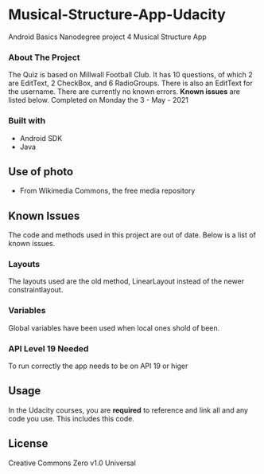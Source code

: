 # Musical-Structure-App-Udacity
Android Basics Nanodegree project 4 Musical Structure App
### About The Project ###
The Quiz is based on Millwall Football Club. It has 10 questions, of which 2 are EditText, 2 CheckBox, and 6 RadioGroups. There is also an EditText for the username. There are currently no known errors. __Known issues__ are listed below.
Completed on Monday the 3 - May - 2021
### Built with ###
- Android SDK
- Java

## Use of photo ##
- From Wikimedia Commons, the free media repository


## Known Issues ##
The code and methods used in this project are out of date. Below is a list of known issues.

### Layouts ###
The layouts used are the old method, LinearLayout instead of the newer constraintlayout.

### Variables ###
Global variables have been used when local ones shold of been.

### API Level 19 Needed ###
To run correctly the app needs to be on API 19 or higer

## Usage ##
In the Udacity courses, you are **required** to reference and link all and any code you use. This includes this code.

## License ##
Creative Commons Zero v1.0 Universal
